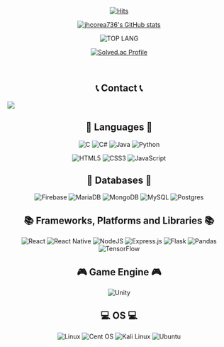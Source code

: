 <div align="center">
     
[![Hits](https://hits.seeyoufarm.com/api/count/incr/badge.svg?url=https%3A%2F%2Fgithub.com%2Fjhcorea736&count_bg=%2391F149&title_bg=%23555555&icon=&icon_color=%23E7E7E7&title=hits&edge_flat=false)](https://hits.seeyoufarm.com)
     
[![jhcorea736's GitHub stats](https://github-readme-stats.vercel.app/api?username=jhcorea736&theme=nord&hide_border=true&count_private=true)](https://github.com/jhcorea736/github-readme-stats)
     
![TOP LANG](https://github-readme-stats.vercel.app/api/top-langs/?username=jhcorea736&layout=compact&theme=tokyonight)

[![Solved.ac Profile](http://mazassumnida.wtf/api/v2/generate_badge?boj=jhcorea736)](https://solved.ac/jhcorea736/)

<br>
     
## 📞 Contact 📞
<div style="display:flex; flex-direction:row;">
    <a href="mailto:jhcorea736@gmail.com">
        <img src="https://img.shields.io/badge/Gmail-D14836?style=for-the-badge&logo=gmail&logoColor=white&style=flat"> 
    </a>
</div>

## 🚀 Languages 🚀

![C](https://img.shields.io/badge/c-%2300599C.svg?style=for-the-badge&logo=c&logoColor=white&style=flat)
![C#](https://img.shields.io/badge/c%23-%23239120.svg?style=for-the-badge&logo=c-sharp&logoColor=white&style=flat)
![Java](https://img.shields.io/badge/java-%23ED8B00.svg?style=for-the-badge&logo=openjdk&logoColor=white&style=flat)
![Python](https://img.shields.io/badge/python-3670A0?style=for-the-badge&logo=python&logoColor=ffdd54&style=flat)

![HTML5](https://img.shields.io/badge/html5-%23E34F26.svg?style=for-the-badge&logo=html5&logoColor=white&style=flat)
![CSS3](https://img.shields.io/badge/css3-%231572B6.svg?style=for-the-badge&logo=css3&logoColor=white&style=flat)
![JavaScript](https://img.shields.io/badge/javascript-%23323330.svg?style=for-the-badge&logo=javascript&logoColor=%23F7DF1E&style=flat)

## 💾 Databases 💾

![Firebase](https://img.shields.io/badge/Firebase-039BE5?style=for-the-badge&logo=Firebase&logoColor=white&style=flat)
![MariaDB](https://img.shields.io/badge/MariaDB-003545?style=for-the-badge&logo=mariadb&logoColor=white&style=flat)
![MongoDB](https://img.shields.io/badge/MongoDB-%234ea94b.svg?style=for-the-badge&logo=mongodb&logoColor=white&style=flat)
![MySQL](https://img.shields.io/badge/mysql-%2300f.svg?style=for-the-badge&logo=mysql&logoColor=white&style=flat)
![Postgres](https://img.shields.io/badge/postgres-%23316192.svg?style=for-the-badge&logo=postgresql&logoColor=white&style=flat)

## 📚 Frameworks, Platforms and Libraries 📚

![React](https://img.shields.io/badge/react-%2320232a.svg?style=for-the-badge&logo=react&logoColor=%2361DAFB&style=flat)
![React Native](https://img.shields.io/badge/react_native-%2320232a.svg?style=for-the-badge&logo=react&logoColor=%2361DAFB&style=flat)
![NodeJS](https://img.shields.io/badge/node.js-6DA55F?style=for-the-badge&logo=node.js&logoColor=white&style=flat)
![Express.js](https://img.shields.io/badge/express.js-%23404d59.svg?style=for-the-badge&logo=express&logoColor=%2361DAFB&style=flat)
![Flask](https://img.shields.io/badge/flask-%23000.svg?style=for-the-badge&logo=flask&logoColor=white&style=flat)
![Pandas](https://img.shields.io/badge/pandas-%23150458.svg?style=for-the-badge&logo=pandas&logoColor=white&style=flat)
![TensorFlow](https://img.shields.io/badge/TensorFlow-%23FF6F00.svg?style=for-the-badge&logo=TensorFlow&logoColor=white&style=flat)

## 🎮 Game Engine 🎮

![Unity](https://img.shields.io/badge/unity-%23000000.svg?style=for-the-badge&logo=unity&logoColor=white&style=flat)

## 💻 OS 💻

![Linux](https://img.shields.io/badge/Linux-FCC624?style=for-the-badge&logo=linux&logoColor=black&style=flat)
![Cent OS](https://img.shields.io/badge/cent%20os-002260?style=for-the-badge&logo=centos&logoColor=F0F0F0&style=flat)
![Kali Linux](https://img.shields.io/badge/Kali_Linux-557C94?style=for-the-badge&logo=kali-linux&logoColor=white&style=flat&style=flat)
![Ubuntu](https://img.shields.io/badge/Ubuntu-E95420?style=for-the-badge&logo=ubuntu&logoColor=white&style=flat)

</div>
